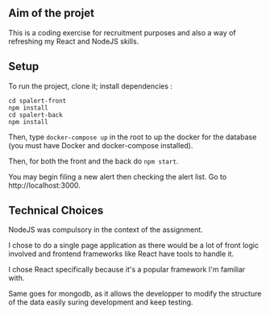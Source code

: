 ## Aim of the projet

This is a coding exercise for recruitment purposes and also a way of refreshing my React and NodeJS skills.

## Setup

To run the project, clone it; install dependencies :
```
cd spalert-front
npm install
cd spalert-back
npm install
```

Then, type `docker-compose up` in the root to up the docker for the database (you must have Docker and docker-compose installed).

Then, for both the front and the back do
`npm start`.

You may begin filing a new alert then checking the alert list.
Go to http://localhost:3000.

## Technical Choices

NodeJS was compulsory in the context of the assignment.

I chose to do a single page application as there would be a lot of front logic involved and frontend frameworks like React have tools to handle it.

I chose React specifically because it's a popular framework I'm familiar with.

Same goes for mongodb, as it allows the developper to modify
the structure of the data easily suring development and keep
testing.

